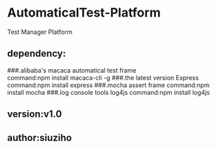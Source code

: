# AutomaticalTest-Platform
Test Manager Platform

## dependency:
###.alibaba's macaca automatical test frame  
  command:npm install macaca-cli -g
###.the latest version Express 
  command:npm install express
###.mocha assert frame
  command:npm install mocha
###.log console tools log4js
  command:npm install log4js

## version:v1.0
## author:siuziho
